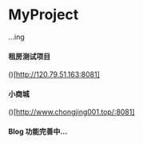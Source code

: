 # MyProject
...ing
#### 租房测试项目
()[http://120.79.51.163:8081]
#### 小商城
()[http://www.chongjing001.top/:8081]
#### Blog 功能完善中...
